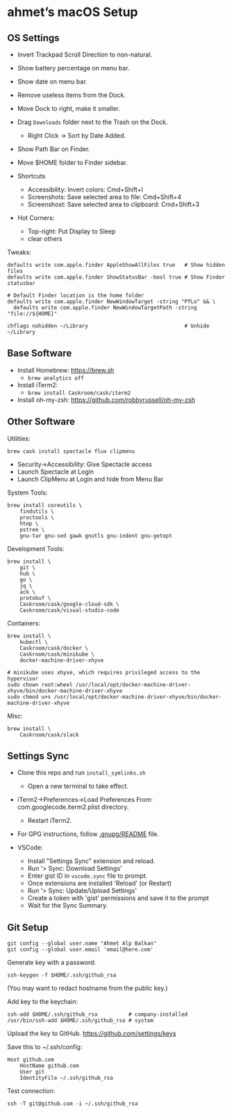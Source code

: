 # ahmet’s macOS Setup

## OS Settings

- Invert Trackpad Scroll Direction to non-natural.
- Show battery percentage on menu bar.
- Show date on menu bar.
- Remove useless items from the Dock.
- Move Dock to right, make it smaller.
- Drag `Downloads` folder next to the Trash on the Dock.
  - Right Click -> Sort by Date Added.
- Show Path Bar on Finder.
- Move $HOME folder to Finder sidebar.


- Shortcuts
  - Accessibility: Invert colors: Cmd+Shift+I
  - Screenshots: Save selected area to file: Cmd+Shift+4
  - Screenshost: Save selected area to clipboard: Cmd+Shift+3
- Hot Corners:
  - Top-right: Put Display to Sleep
  - clear others

Tweaks:

```
defaults write com.apple.finder AppleShowAllFiles true   # Show hidden files
defaults write com.apple.finder ShowStatusBar -bool true # Show Finder statusbar

# Default Finder location is the home folder
defaults write com.apple.finder NewWindowTarget -string "PfLo" && \
  defaults write com.apple.finder NewWindowTargetPath -string "file://${HOME}"

chflags nohidden ~/Library                               # Unhide ~/Library
```

## Base Software

- Install Homebrew: https://brew.sh
  - `brew analytics off`
- Install iTerm2:
  - `brew install Caskroom/cask/iterm2`
- Install oh-my-zsh: https://github.com/robbyrussell/oh-my-zsh

## Other Software

Utilities:

    brew cask install spectacle flux clipmenu

- Security->Accessibility: Give Spectacle access
- Launch Spectacle at Login
- Launch ClipMenu at Login and hide from Menu Bar

System Tools:

```
brew install coreutils \
	findutils \
	proctools \
	htop \
	pstree \
	gnu-tar gnu-sed gawk gnutls gnu-indent gnu-getopt
```

Development Tools:

```
brew install \
	git \
	hub \
	go \
	jq \
	ack \
	protobuf \
	Caskroom/cask/google-cloud-sdk \
	Caskroom/cask/visual-studio-code
```

Containers:

```
brew install \
	kubectl \
	Caskroom/cask/docker \
	Caskroom/cask/minikube \
	docker-machine-driver-xhyve

# minikube uses xhyve, which requires privileged access to the hypervisor
sudo chown root:wheel /usr/local/opt/docker-machine-driver-xhyve/bin/docker-machine-driver-xhyve
sudo chmod u+s /usr/local/opt/docker-machine-driver-xhyve/bin/docker-machine-driver-xhyve
```

Misc:

```
brew install \
	Caskroom/cask/slack
```

## Settings Sync

- Clone this repo and run `install_symlinks.sh`
    - Open a new terminal to take effect.
- iTerm2->Preferences->Load Preferences From: com.googlecode.iterm2.plist directory.
    - Restart iTerm2.

- For GPG instructions, follow [.gnupg/README](.gnupg/README) file.

- VSCode:
  - Install "Settings Sync" extension and reload.
  - Run '> Sync: Download Settings'
  - Enter gist ID in `vscode.sync` file to prompt.
  - Once extensions are installed 'Reload' (or Restart)
  - Run '> Sync: Update/Upload Settings'
  - Create a token with 'gist' permissions and save it to the prompt
  - Wait for the Sync Summary.

## Git Setup

    git config --global user.name "Ahmet Alp Balkan"
    git config --global user.email 'email@here.com'

Generate key with a password:

    ssh-keygen -f $HOME/.ssh/github_rsa

(You may want to redact hostname from the public key.)

Add key to the keychain:

    ssh-add $HOME/.ssh/github_rsa          # company-installed
    /usr/bin/ssh-add $HOME/.ssh/github_rsa # system

Upload the key to GitHub. https://github.com/settings/keys

Save this to ~/.ssh/config:

```
Host github.com
	HostName github.com
	User git
	IdentityFile ~/.ssh/github_rsa
```

Test connection:

    ssh -T git@github.com -i ~/.ssh/github_rsa
